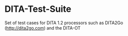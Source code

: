 DITA-Test-Suite
===============

Set of test cases for DITA 1.2 processors such as DITA2Go (http://dita2go.com) and the DITA-OT
